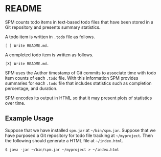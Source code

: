 README
======

SPM counts todo items in text-based todo files that have been stored in
a Git repository and presents summary statistics.

A todo item is written in `.todo` file as follows.

    [ ] Write README.md.

A completed todo item is written as follows.

    [X] Write README.md.

SPM uses the Author timestamp of Git commits to associate time with todo
item counts of each `.todo` file.  With this information SPM provides
summaries for each `.todo` file that includes statistics such as
completion percentage, and duration.

SPM encodes its output in HTML so that it may present plots of
statistics over time.

Example Usage
-------------

Suppose that we have installed `spm.jar` at `~/bin/spm.jar`.  Suppose
that we have purposed a Git repository for todo file tracking at
`~/myproject`.  Then the following should generate a HTML file at
`~/index.html`.

	$ java -jar ~/bin/spm.jar ~/myproject > ~/index.html

